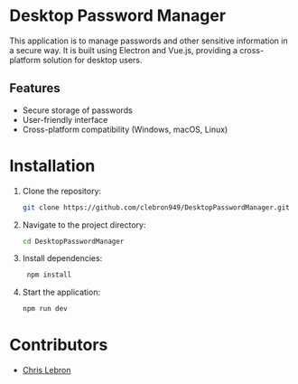 # Desktop Password Manager
This application is to manage passwords and other sensitive information in a secure way. It is built using Electron and Vue.js, providing a cross-platform solution for desktop users.

## Features

- Secure storage of passwords
- User-friendly interface
- Cross-platform compatibility (Windows, macOS, Linux)

# Installation

1. Clone the repository:
   ```bash
   git clone https://github.com/clebron949/DesktopPasswordManager.git
    ```
2. Navigate to the project directory:
   ```bash
   cd DesktopPasswordManager
   ```
3. Install dependencies:
   ```bash
    npm install
    ```
4. Start the application:
    ```bash
    npm run dev
    ```


# Contributors

- [Chris Lebron](https://github.com/clebron949)